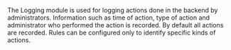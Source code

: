 The Logging module is used for logging actions done in the backend by administrators. Information such as time of action, type of action and administrator who performed the action is recorded.
By default all actions are recorded. Rules can be configured only to identify specific kinds of actions.